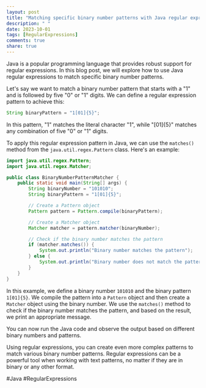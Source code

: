 ```yaml
---
layout: post
title: "Matching specific binary number patterns with Java regular expressions"
description: " "
date: 2023-10-01
tags: [RegularExpressions]
comments: true
share: true
---
```


Java is a popular programming language that provides robust support for regular expressions. In this blog post, we will explore how to use Java regular expressions to match specific binary number patterns.

Let's say we want to match a binary number pattern that starts with a "1" and is followed by five "0" or "1" digits. We can define a regular expression pattern to achieve this:

```java
String binaryPattern = "1[01]{5}";
```

In this pattern, "1" matches the literal character "1", while "[01]{5}" matches any combination of five "0" or "1" digits.

To apply this regular expression pattern in Java, we can use the `matches()` method from the `java.util.regex.Pattern` class. Here's an example:

```java
import java.util.regex.Pattern;
import java.util.regex.Matcher;

public class BinaryNumberPatternMatcher {
    public static void main(String[] args) {
        String binaryNumber = "101010";
        String binaryPattern = "1[01]{5}";

        // Create a Pattern object
        Pattern pattern = Pattern.compile(binaryPattern);

        // Create a Matcher object
        Matcher matcher = pattern.matcher(binaryNumber);

        // Check if the binary number matches the pattern
        if (matcher.matches()) {
            System.out.println("Binary number matches the pattern");
        } else {
            System.out.println("Binary number does not match the pattern");
        }
    }
}
```

In this example, we define a binary number `101010` and the binary pattern `1[01]{5}`. We compile the pattern into a `Pattern` object and then create a `Matcher` object using the binary number. We use the `matches()` method to check if the binary number matches the pattern, and based on the result, we print an appropriate message.

You can now run the Java code and observe the output based on different binary numbers and patterns.

Using regular expressions, you can create even more complex patterns to match various binary number patterns. Regular expressions can be a powerful tool when working with text patterns, no matter if they are in binary or any other format.

#Java #RegularExpressions